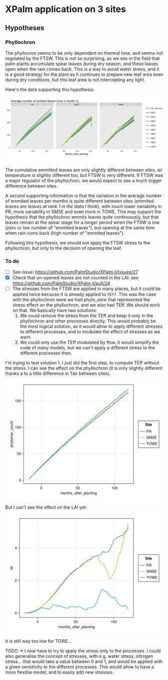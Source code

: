 # XPalm application on 3 sites


## Hypotheses

### Phyllochron

The phyllocron seems to be only dependent on thermal time, and seems not regulated by the FTSW. This is not so surprising, as we see in the field that palm plants accumulate spear leaves during dry season, and these leaves open when the rain comes back. This is a way to avoid water stress, and it is a good strategy for the plant as it continues to prepare new leaf area even during dry conditions, but this leaf area is not intercepting any light.

Here's the data supporting this hypothesis:

![Phyllochron](0-data/validation/n_leaves_cumulated.png)

The cumulative emmitted leaves are only slightly different between sites, air temperature is slightly different too, but FTSW is very different. If FTSW was a major regulator of the phyllochron, we would expect to see a much bigger difference between sites.

A second supporting information is that the variation in the average number of emmited leaves per months is quite different between sites (*emmited leaves are leaves at rank 1 in the data I think*), with much lower variability in PR, more variability in SMSE and even more in TOWE. This may support the hypothesis that the phyllochron emmits leaves quite continuously, but that leaves remain at the spear stage for a longer period when the FTSW is low (zero or low number of "emmited leaves"), but opening at the same time when rain coms back (high number of "emmited leaves").

Following this hypothesis, we should not apply the FTSW stress to the phyllochron, but only to the decision of opening the leaf.

### To do

- [ ] See issue: https://github.com/PalmStudio/XPalm.jl/issues/27
- [x] Check that un-opened leaves are not counted in the LAI: see https://github.com/PalmStudio/XPalm.jl/pull/24
- [ ] The stresses from the FTSW are applied in many places, but it could be applied twice because it is already applied to `TEff`. This was the case with the phyllochron were we had phylo_slow that represented the stress effect on the phyllochron, and we also had TEff. We should work on that. We basically have two solutions:
  1. We could remove the stress from the TEff and keep it only in the phyllochron and other processes directly. This would probably be the most logical solution, as it would allow to apply different stresses to different processes, and to modulate the effect of stresses as we want.
  2. We could only use the TEff modulated by ftsw, it would simplify the code of many models, but we can't apply a different stress to the different processes then.

I'm trying to test solution 1. I just did the first step, to compute TEff without the stress. I can see the effect on the phyllochron (it is only slightly different thanks a to a little difference in Tair between sites).

![Phytomer count](assets/phytomer_count.png)

But I can't see the effect on the LAI yet:

![LAI](assets/lai.png)

It is still way too low for TOWE...

TODO -> I now have to try to apply the stress only to the processes. I could also generalise the concept of stresses, with e.g. water stress, nitrogen stress... that would take a value between 0 and 1, and would be applied with a given sensitivity to the different processes. This would allow to have a more flexible model, and to easily add new stresses.